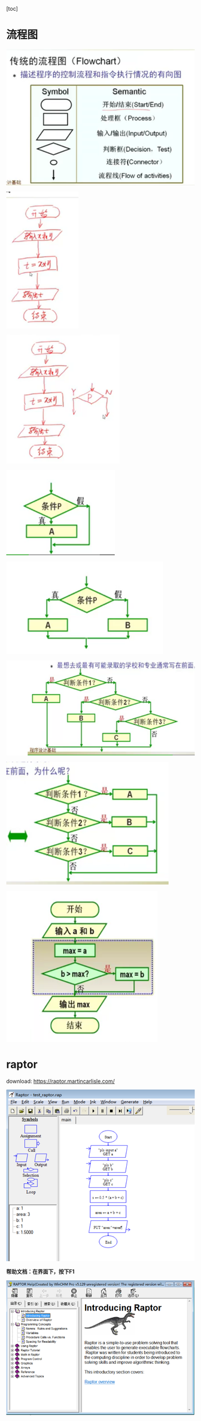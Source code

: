 [toc]

# 流程图


![](../../images/c_languge/image-20200702163829946.png)

![](../../images/c_languge/image-20200702163900416.png)

![d](../../images/c_languge/image-20200702163933616.png)



![](../../images/c_languge/image-20200702164238154.png)

![d](../../images/c_languge/image-20200702164306951.png)

![](../../images/c_languge/image-20200702164401699.png)

![d](../../images/c_languge/image-20200702164413393.png)

![d](../../images/c_languge/image-20200702164526785.png)








# raptor

download: https://raptor.martincarlisle.com/

![image-20200702170759536](../../images/c_languge/image-20200702170759536.png)

**帮助文档：在界面下，按下F1**

![](../../images/c_languge/image-20200702170850285.png)
